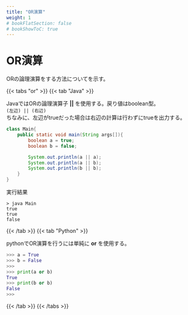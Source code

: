 ```yaml
---
title: "OR演算"
weight: 1
# bookFlatSection: false
# bookShowToC: true
---
```


# OR演算

ORの論理演算をする方法についてを示す。

{{< tabs "or" >}}
{{< tab "Java" >}}

JavaではORの論理演算子 **||** を使用する。戻り値はboolean型。  
`(左辺) || (右辺)`  
ちなみに、左辺がtrueだった場合は右辺の計算は行わずにtrueを出力する。  

```java
class Main{
    public static void main(String args[]){
        boolean a = true;
        boolean b = false;

        System.out.println(a || a);
        System.out.println(a || b);
        System.out.println(b || b);
    }
}
```

実行結果

```
> java Main  
true  
true  
false  
```

{{< /tab >}}
{{< tab "Python" >}}

pythonでOR演算を行うには単純に **or** を使用する。


```python
>>> a = True
>>> b = False
>>> 
>>> print(a or b)
True
>>> print(b or b)
False
>>>
```

{{< /tab >}}
{{< /tabs >}}

